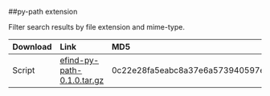 ##py-path extension

Filter search results by file extension and mime-type.

| Download | Link | MD5 | GPG |
| :------- | :--- | :-- | :-- |
|Script|[efind-py-path-0.1.0.tar.gz](downloads/source/efind-py-path-0.1.0.tar.gz)|0c22e28fa5eabc8a37e6a573940597ed|[Signature](downloads/source/efind-py-path-0.1.0.tar.gz.asc)
